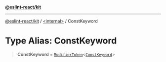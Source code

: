 [**@eslint-react/kit**](../../README.md)

***

[@eslint-react/kit](../../README.md) / [\<internal\>](../README.md) / ConstKeyword

# Type Alias: ConstKeyword

> **ConstKeyword** = [`ModifierToken`](../interfaces/ModifierToken.md)\<[`ConstKeyword`](../enumerations/SyntaxKind.md#constkeyword)\>
